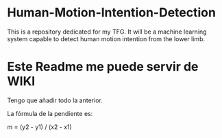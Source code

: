 # Human-Motion-Intention-Detection
This is a repository dedicated for my TFG. It will be a machine learning system capable to detect human motion intention from the lower limb.


# Este Readme me puede servir de WIKI


Tengo que añadir todo  la anterior.

La fórmula de la pendiente es:

m = (y2 - y1) / (x2 - x1)
